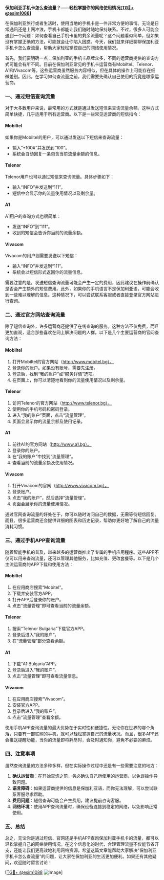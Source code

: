 **保加利亚手机卡怎么查流量？——轻松掌握你的网络使用情况[[TG💪+ @esim1088](https://t.me/s/esim1088)]**

在保加利亚旅行或者生活时，使用当地的手机卡是一件非常方便的事情。无论是日常通讯还是上网冲浪，手机卡都能让我们随时随地保持联系。不过，很多人可能会遇到一个问题：如何查看自己手机卡里的剩余流量呢？这个问题看似简单，但如果没有掌握正确的方法，可能就会让你陷入困惑。今天，我们就来详细聊聊保加利亚手机卡怎么查流量，帮助大家轻松掌控自己的网络使用情况。

首先，我们要明确一点：保加利亚的手机卡品牌众多，不同的运营商提供的查询方式可能会有所不同。目前在保加利亚常见的手机卡运营商有Mobiltel、Telenor、A1和Vivacom等。这些运营商虽然服务内容相似，但在具体的操作上可能存在细微差别。因此，在学习如何查流量之前，我们需要先确认自己使用的究竟是哪家运营商。

### **一、通过短信查询流量**

对于大多数用户来说，最常用的方式就是通过发送短信来查询流量余额。这种方式简单快捷，几乎适用于所有运营商。以下是一些常见运营商的短信指令：

#### **Mobiltel**
如果你是Mobiltel的用户，可以通过发送以下短信来查询流量：
- 输入“*100#”并发送到“100”。
- 系统会自动回复一条包含当前流量余额的信息。

#### **Telenor**
Telenor用户也可以通过短信来查询流量。具体步骤如下：
- 输入“INFO”并发送到“111”。
- 短信中会显示你的流量使用情况以及剩余量。

#### **A1**
A1用户的查询方式也很简单：
- 发送“INFO”到“111”。
- 收到的短信会告诉你当前的流量余额。

#### **Vivacom**
Vivacom的用户则需要发送以下短信：
- 输入“INFO”并发送到“111”。
- 系统会以短信形式返回你的流量信息。

需要注意的是，发送短信查询流量可能会产生一定的费用，因此建议在操作前确认是否会产生额外的短信费用。此外，如果你的手机语言不是保加利亚语，可能会收到一些难以理解的信息。这种情况下，可以尝试联系客服或者直接登录官方网站进行查询。

### **二、通过官方网站查询流量**

除了短信查询外，许多运营商还提供了在线查询的服务。这种方法不仅免费，而且更加直观，适合那些喜欢在网上解决问题的人群。以下是几个主要运营商的官网查询方法：

#### **Mobiltel**
1. 打开Mobiltel的官方网站（http://www.mobitel.bg）。
2. 登录你的账户。如果没有账号，需要先注册。
3. 登录后，找到“我的账户”或“服务详情”选项。
4. 在页面上，你可以清楚地看到你的流量使用情况以及剩余量。

#### **Telenor**
1. 访问Telenor的官方网站（http://www.telenor.bg）。
2. 使用你的手机号码和密码登录。
3. 进入“我的账户”页面，点击“流量管理”。
4. 页面会显示你的流量余额及使用记录。

#### **A1**
1. 前往A1的官方网站（http://www.a1.bg）。
2. 登录你的账户。
3. 在“我的账户”中找到“流量管理”。
4. 查看当前的流量余额及使用情况。

#### **Vivacom**
1. 打开Vivacom的官网（http://www.vivacom.bg）。
2. 登录账户。
3. 点击“我的账户”，然后选择“流量管理”。
4. 页面会展示你的流量使用情况。

通过官网查询流量的好处在于，你可以随时访问自己的数据，无需等待短信回复。而且，很多运营商还会提供详细的图表和历史记录，帮助你更好地了解自己的流量消耗习惯。

### **三、通过手机APP查询流量**

随着智能手机的普及，越来越多的运营商推出了专属的手机应用程序。这些APP不仅可以用来查询流量，还可以管理其他服务，比如充值、更改套餐等。以下是几个主流运营商的APP下载和使用方法：

#### **Mobiltel**
1. 在应用商店搜索“Mobitel”。
2. 下载并安装官方APP。
3. 打开APP后登录你的账户。
4. 点击“流量管理”即可查看当前的流量余额。

#### **Telenor**
1. 搜索“Telenor Bulgaria”下载官方APP。
2. 登录后进入“我的账户”。
3. 在“流量管理”部分查看余额。

#### **A1**
1. 下载“A1 Bulgaria”APP。
2. 登录后进入“我的账户”。
3. 点击“流量管理”即可查看流量信息。

#### **Vivacom**
1. 在应用商店搜索“Vivacom”。
2. 安装官方APP。
3. 登录后进入“我的账户”。
4. 点击“流量管理”查看余额。

使用手机APP查询流量的最大优势在于实时性和便捷性。无论你在世界的哪个角落，只要有一部联网的手机，就可以轻松掌握自己的流量状况。而且，很多APP还会推送提醒功能，当你的流量即将耗尽时，会及时通知你，避免不必要的麻烦。

### **四、注意事项**

虽然查询流量的方法多种多样，但在实际操作过程中还是有一些需要注意的地方：

1. **确认运营商**：在开始查询之前，务必确认自己所使用的运营商，以免误操作导致问题。
2. **语言障碍**：如果运营商提供的信息是保加利亚语，而你无法理解，可以尝试联系客服寻求帮助。
3. **费用问题**：短信查询可能会产生费用，建议提前咨询客服。
4. **网络环境**：使用APP查询流量时，确保设备连接到稳定的网络，以免影响正常使用。

### **五、总结**

总之，无论你是通过短信、官网还是手机APP查询保加利亚手机卡的流量，都可以轻松掌握自己的网络使用情况。在这个信息化的时代，合理管理流量不仅能节省开支，还能让我们更高效地利用网络资源。希望这篇文章能帮助大家解决“保加利亚手机卡怎么查流量”的问题，让大家在保加利亚的生活更加便利。如果还有其他疑问，欢迎随时留言讨论！

[[TG💪+ @esim1088](https://t.me/s/esim1088) ![Image](https://i.postimg.cc/4NQfJmqS/Snipaste-2025-05-13-00-14-12.png)]